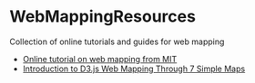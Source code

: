 # WebMappingResources
Collection of online tutorials and guides for web mapping 

- [Online tutorial on web mapping from MIT](http://duspviz.mit.edu/web-map-workshop/)
- [Introduction to D3.js Web Mapping Through 7 Simple Maps](http://maptimelex.github.io/d3-mapping/)
